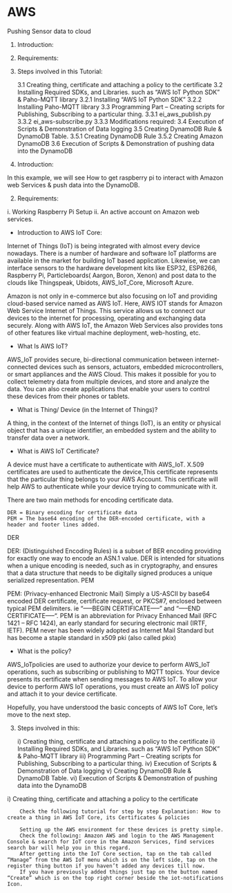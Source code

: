# AWS
Pushing Sensor data to cloud
1. Introduction:
2. Requirements:
3. Steps involved in this Tutorial:

    3.1 Creating thing, certificate and attaching a policy to the certificate
    3.2 Installing Required SDKs, and Libraries. such as “AWS IoT Python SDK” & Paho-MQTT library
        3.2.1 Installing “AWS IoT Python SDK”
        3.2.2 Installing Paho-MQTT library
    3.3 Programming Part – Creating scripts for Publishing, Subscribing to a particular thing.
        3.3.1 ei_aws_publish.py
        3.3.2 ei_aws-subscribe.py
        3.3.3 Modifications required:
    3.4 Execution of Scripts & Demonstration of Data logging
    3.5 Creating DynamoDB Rule & DynamoDB Table.
        3.5.1 Creating DynamoDB Rule
        3.5.2  Creating Amazon DynamoDB
    3.6 Execution of Scripts & Demonstration of pushing data into the DynamoDB
    
1. Introduction:

In this example, we will see How to get raspberry pi to interact with Amazon web Services & push data into the DynamoDB.

2. Requirements:

i.  Working Raspberry Pi Setup
ii. An active account on Amazon web services.

* Introduction to AWS IoT Core:

Internet of Things (IoT) is being integrated with almost every device nowadays.
There is a number of hardware and software IoT platforms are available in the market for building IoT based application.
Likewise, we can interface sensors to the hardware development kits like ESP32, ESP8266, Raspberry Pi, Particleboards( Aargon, Boron, Xenon) and post data to the clouds like Thingspeak, Ubidots, AWS_IoT_Core, Microsoft Azure.

Amazon is not only in e-commerce but also focusing on IoT and providing cloud-based service named as AWS IoT.
Here, AWS IOT stands for Amazon Web Service Internet of Things. This service allows us to connect our devices to the internet for processing, operating and exchanging data securely.
Along with AWS IoT, the Amazon Web Services also provides tons of other features like virtual machine deployment, web-hosting, etc.

* What Is AWS IoT?

AWS_IoT provides secure, bi-directional communication between internet-connected devices such as sensors, actuators, embedded microcontrollers, or smart appliances and the AWS Cloud.
This makes it possible for you to collect telemetry data from multiple devices, and store and analyze the data.
You can also create applications that enable your users to control these devices from their phones or tablets.

* What is Thing/ Device (in the Internet of Things)?

A thing, in the context of the Internet of things (IoT), is an entity or physical object that has a unique identifier, an embedded system and the ability to transfer data over a network.

* What is AWS IoT Certificate?

A device must have a certificate to authenticate with AWS_IoT. X.509 certificates are used to authenticate the device,This certificate represents that the particular thing belongs to your  AWS Account. This certificate will help AWS to authenticate while your device trying to communicate with it.

There are two main methods for encoding certificate data.

    DER = Binary encoding for certificate data
    PEM = The base64 encoding of the DER-encoded certificate, with a header and footer lines added.

DER

DER: (Distinguished Encoding Rules) is a subset of BER encoding providing for exactly one way to encode an ASN.1 value. DER is intended for situations when a unique encoding is needed, such as in cryptography, and ensures that a data structure that needs to be digitally signed produces a unique serialized representation.
PEM

PEM: (Privacy-enhanced Electronic Mail) Simply a US-ASCII by base64 encoded DER certificate, certificate request, or PKCS#7, enclosed between typical PEM delimiters. ie “—–BEGIN CERTIFICATE—–” and “—–END CERTIFICATE—–“. PEM is an abbreviation for Privacy Enhanced Mail (RFC 1421 – RFC 1424), an early standard for securing electronic mail (IRTF, IETF). PEM never has been widely adopted as Internet Mail Standard but has become a staple standard in x509 pki (also called pkix)

* What is the policy?

AWS_IoTpolicies are used to authorize your device to perform AWS_IoT operations, such as subscribing or publishing to MQTT topics. Your device presents its certificate when sending messages to AWS IoT. To allow your device to perform AWS IoT operations, you must create an AWS IoT policy and attach it to your device certificate.

Hopefully, you have understood the basic concepts of AWS IoT Core, let’s move to the next step.

3. Steps involved in this:
        
    i)   Creating thing, certificate and attaching a policy to the certificate
    ii)  Installing Required SDKs, and Libraries. such as “AWS IoT Python SDK” & Paho-MQTT library
    iii) Programming Part – Creating scripts for Publishing, Subscribing to a particular thing.
    iv)  Execution of Scripts & Demonstration of Data logging
    v)   Creating DynamoDB Rule & DynamoDB Table.
    vi)  Execution of Scripts & Demonstration of pushing data into the DynamoDB

i) Creating thing, certificate and attaching a policy to the certificate

        Check the following tutorial for step by step Explanation: How to create a thing in AWS IoT Core, its Certificates & policies

        Setting up the AWS environment for these devices is pretty simple.
        Check the following: Amazon AWS and login to the AWS Management Console & search for IoT core in the Amazon Services, find services search bar will help you in this regard.
        After getting into the IoT Core section, tap on the tab called “Manage” from the AWS IoT menu which is on the left side, tap on the register thing button if you haven’t added any devices till now.
        If you have previously added things just tap on the button named “Create” which is on the top right corner beside the iot-notifications Icon.
        
